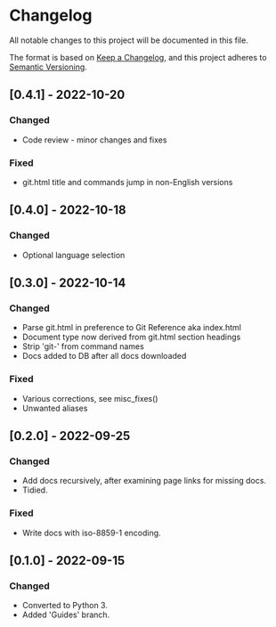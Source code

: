 # Changelog

All notable changes to this project will be documented in this file.

The format is based on [Keep a Changelog](https://keepachangelog.com/en/1.0.0/),
and this project adheres to [Semantic Versioning](https://semver.org/spec/v2.0.0.html).


## [0.4.1] - 2022-10-20
### Changed
- Code review - minor changes and fixes
### Fixed
- git.html title and commands jump in non-English versions

## [0.4.0] - 2022-10-18
### Changed
- Optional language selection

## [0.3.0] - 2022-10-14
### Changed
- Parse git.html in preference to Git Reference aka index.html
- Document type now derived from git.html section headings
- Strip 'git-' from command names
- Docs added to DB after all docs downloaded
### Fixed
- Various corrections, see misc_fixes()
- Unwanted aliases 
  
## [0.2.0] - 2022-09-25
### Changed
- Add docs recursively, after examining page links for missing docs.
- Tidied.

### Fixed
- Write docs with iso-8859-1 encoding.

## [0.1.0] - 2022-09-15
### Changed
- Converted to Python 3.
- Added 'Guides' branch.
